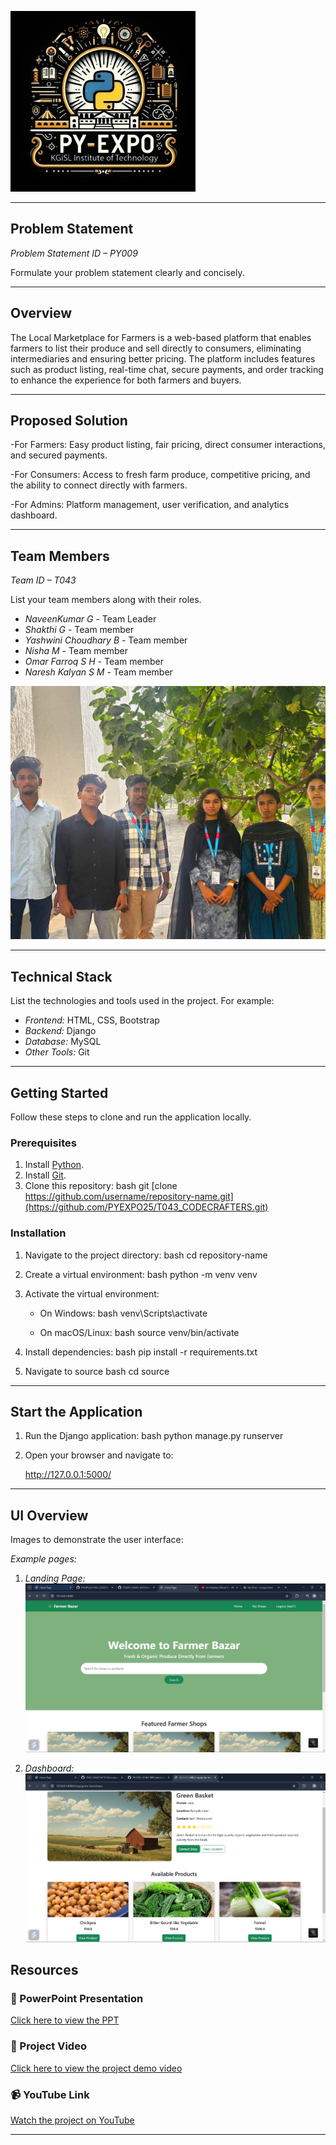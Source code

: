 ![PyExpo Logo](media/pyexpo-logo.png)

---

## Problem Statement

*Problem Statement ID – PY009*

Formulate your problem statement clearly and concisely.

---

## Overview

The Local Marketplace for Farmers is a web-based platform that enables farmers to list their produce and sell directly to consumers, eliminating intermediaries and ensuring better pricing. The platform includes features such as product listing, real-time chat, secure payments, and order tracking to enhance the experience for both farmers and buyers.

---

## Proposed Solution

-For Farmers: Easy product listing, fair pricing, direct consumer interactions, and secured payments.

-For Consumers: Access to fresh farm produce, competitive pricing, and the ability to connect directly with farmers.

-For Admins: Platform management, user verification, and analytics dashboard.

---

## Team Members

*Team ID – T043*

List your team members along with their roles.

- *NaveenKumar G* - Team Leader
- *Shakthi G* - Team member
- *Yashwini Choudhary B* - Team member
- *Nisha M* - Team member
- *Omar Farroq S H* - Team member
- *Naresh Kalyan S M* - Team member


![Team Photo](media/team-photo.jpg)

---

## Technical Stack

List the technologies and tools used in the project. For example:

- *Frontend:* HTML, CSS, Bootstrap 
- *Backend:* Django
- *Database:* MySQL
- *Other Tools:* Git

---

## Getting Started

Follow these steps to clone and run the application locally.

### Prerequisites

1. Install [Python](https://www.python.org/downloads/).
2. Install [Git](https://git-scm.com/).
3. Clone this repository:
   bash
   git [clone https://github.com/username/repository-name.git](https://github.com/PYEXPO25/T043_CODECRAFTERS.git)
   

### Installation

1. Navigate to the project directory:
   bash
   cd repository-name
   
2. Create a virtual environment:
   bash
   python -m venv venv
   
3. Activate the virtual environment:
   - On Windows:
     bash
     venv\Scripts\activate
     
   - On macOS/Linux:
     bash
     source venv/bin/activate
     
4. Install dependencies:
   bash
   pip install -r requirements.txt
   
5. Navigate to source
   bash
   cd source
   

---

## Start the Application

1. Run the Django application:
   bash
   python manage.py runserver
   
2. Open your browser and navigate to:
   
   http://127.0.0.1:5000/
   

---

## UI Overview

Images to demonstrate the user interface:

*Example pages:*

1. *Landing Page:*
   ![Landing Page Mockup](media/loading.jpg)

2. *Dashboard:*
   ![Dashboard Mockup](media/DashBoard.png)



## Resources

### 📄 PowerPoint Presentation
[Click here to view the PPT](https://drive.google.com/file/d/1ihlSqt3uAlQkNSaKuA-AyOmYKyc-0U0b/view?usp=drive_link)

### 🎥 Project Video
[Click here to view the project demo video](https://drive.google.com/file/d/1Qu0Pn3lquqGjl2yS6Cp8b9Za5gZU1B7d/view?usp=drive_link)

### 📹 YouTube Link
[Watch the project on YouTube](insert-youtube-link-here)

---
